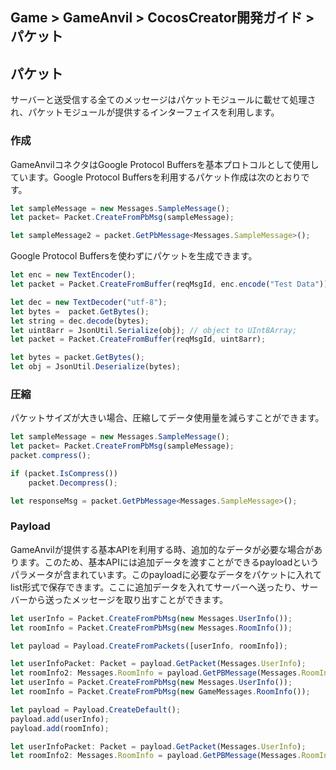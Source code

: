 ## Game > GameAnvil > CocosCreator開発ガイド > パケット

## パケット

サーバーと送受信する全てのメッセージはパケットモジュールに載せて処理され、パケットモジュールが提供するインターフェイスを利用します。

### 作成

GameAnvilコネクタはGoogle Protocol Buffersを基本プロトコルとして使用しています。Google Protocol Buffersを利用するパケット作成は次のとおりです。

```typescript
let sampleMessage = new Messages.SampleMessage();
let packet= Packet.CreateFromPbMsg(sampleMessage);

let sampleMessage2 = packet.GetPbMessage<Messages.SampleMessage>();
```

Google Protocol Buffersを使わずにパケットを生成できます。

```typescript
let enc = new TextEncoder();
let packet = Packet.CreateFromBuffer(reqMsgId, enc.encode("Test Data"));

let dec = new TextDecoder("utf-8");
let bytes =  packet.GetBytes();
let string = dec.decode(bytes);
let uint8arr = JsonUtil.Serialize(obj); // object to UInt8Array;
let packet = Packet.CreateFromBuffer(reqMsgId, uint8arr);

let bytes = packet.GetBytes();
let obj = JsonUtil.Deserialize(bytes);
```

### 圧縮

パケットサイズが大きい場合、圧縮してデータ使用量を減らすことができます。 

```typescript
let sampleMessage = new Messages.SampleMessage();
let packet= Packet.CreateFromPbMsg(sampleMessage);
packet.compress();

if (packet.IsCompress())
    packet.Decompress();

let responseMsg = packet.GetPbMessage<Messages.SampleMessage>();
```

### Payload

GameAnvilが提供する基本APIを利用する時、追加的なデータが必要な場合があります。このため、基本APIには追加データを渡すことができるpayloadというパラメータが含まれています。このpayloadに必要なデータをパケットに入れてlist形式で保存できます。ここに追加データを入れてサーバーへ送ったり、サーバーから送ったメッセージを取り出すことができます。 

```typescript
let userInfo = Packet.CreateFromPbMsg(new Messages.UserInfo());
let roomInfo = Packet.CreateFromPbMsg(new Messages.RoomInfo());

let payload = Payload.CreateFromPackets([userInfo, roomInfo]);

let userInfoPacket: Packet = payload.GetPacket(Messages.UserInfo);
let roomInfo2: Messages.RoomInfo = payload.GetPBMessage(Messages.RoomInfo);
let userInfo = Packet.CreateFromPbMsg(new Messages.UserInfo());
let roomInfo = Packet.CreateFromPbMsg(new GameMessages.RoomInfo());

let payload = Payload.CreateDefault();
payload.add(userInfo);
payload.add(roomInfo);

let userInfoPacket: Packet = payload.GetPacket(Messages.UserInfo);
let roomInfo2: Messages.RoomInfo = payload.GetPBMessage(Messages.RoomInfo);
```
